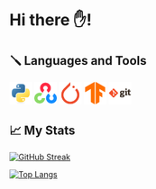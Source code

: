 # Hi there ✋!

## 🪛 Languages and Tools
<div>
  <img src="https://github.com/devicons/devicon/blob/master/icons/python/python-original.svg" title="Python" alt="Python" width="40" height="40"/>
  <img src="https://github.com/devicons/devicon/blob/master/icons/opencv/opencv-original.svg" title="CV" alt="CV" width="40" height="40"/>
  <img src="https://github.com/devicons/devicon/blob/master/icons/pytorch/pytorch-original.svg" title="Pytorch" alt="Pytorch" width="40" height="40"/>
  <img src="https://github.com/devicons/devicon/blob/master/icons/tensorflow/tensorflow-original.svg" title="Tensorflow" alt="Tensorflow" width="40" height="40"/>
  <img src="https://github.com/devicons/devicon/blob/master/icons/git/git-original-wordmark.svg" title="Git" **alt="Git" width="40" height="40"/>
</div>

## 📈 My Stats

[![GitHub Streak](http://github-readme-streak-stats.herokuapp.com?user=JVPRUGBIER&theme=radical)](https://git.io/streak-stats)

[![Top Langs](https://github-readme-stats.vercel.app/api/top-langs/?username=JVPRUGBIER&layout=compact&theme=radical)](https://github.com/anuraghazra/github-readme-stats)
